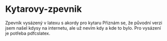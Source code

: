 # Kytarovy-zpevnik
Zpevník vysázený v latexu s akordy pro kytaru
Přiznám se, že původní verzi jsem našel kdysy na internetu, ale už nevím kdy a kde to bylo.
Pro vysázení je potřeba pdfcslatex.
